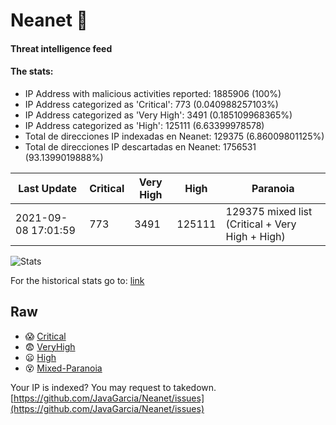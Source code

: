 # Neanet :hocho:
#### Threat intelligence feed
#### The stats:

- IP Address with malicious activities reported: 1885906 (100%)
- IP Address categorized as 'Critical':  773 (0.040988257103%)
- IP Address categorized as 'Very High':  3491 (0.185109968365%)
- IP Address categorized as 'High':  125111 (6.63399978578)
- Total de direcciones IP indexadas en Neanet:  129375 (6.86009801125%)
- Total de direcciones IP descartadas en Neanet:  1756531 (93.1399019888%)

| Last Update | Critical | Very High | High | Paranoia |
| --- | --- | --- | --- | --- |
| 2021-09-08 17:01:59 | 773 | 3491 | 125111 | 129375 mixed list (Critical + Very High + High)|

![Stats](https://docs.google.com/spreadsheets/d/e/2PACX-1vSnaNMIXVabIpDJjufMlzH7poXnshF3mgd8Is1g9ytUEzVsP5my4Trn8f-xkoLLQ38xpL3HtmUexLo6/pubchart?oid=501124687&format=image)

For the historical stats go to: [link](/stats.csv)
## Raw
- :scream: [Critical](https://raw.githubusercontent.com/JavaGarcia/Neanet/master/blacklists/neanet_critical.txt)
- :fearful: [VeryHigh](https://raw.githubusercontent.com/JavaGarcia/Neanet/master/blacklists/neanet_veryHigh.txtt)
- :frowning: [High](https://raw.githubusercontent.com/JavaGarcia/Neanet/master/blacklists/neanet_high.txt)
- :dizzy_face: [Mixed-Paranoia](https://raw.githubusercontent.com/JavaGarcia/Neanet/master/blacklists/neanet_all.txt)


Your IP is indexed? You may request to takedown. [https://github.com/JavaGarcia/Neanet/issues](https://github.com/JavaGarcia/Neanet/issues)




















































































































































































































































































































































































































































































































































































































































































































































































































































































































































































































































































































































































































































































































































































































































































































































































































































































































































































































































































































































































































































































































































































































































































































































































































































































































































































































































































































































































































































































































































































































































































































































































































































































































































































































































































































































































































































































































































































































































































































































































































































































































































































































































































































































































































































































































































































































































































































































































































































































































































































































































































































































































































































































































































































































































































































































































































































































































































































































































































































































































































































































































































































































































































































































































































































































































































































































































































































































































































































































































































































































































































































































































































































































































































































































































































































































































































































































































































































































































































































































































































































































































































































































































































































































































































































































































































































































































































































































































































